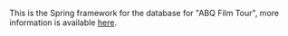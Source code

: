 This is the Spring framework for the database for "ABQ Film Tour", more information is available [here](https://abqfilmtour.github.io/ABQFilmTour/).

